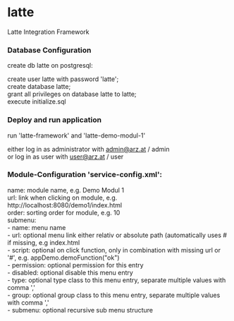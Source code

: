 # latte
Latte Integration Framework

<h3>Database Configuration</h3>
create db latte on postgresql:

create user latte with password 'latte';<br/>
create database latte;<br/>
grant all privileges on database latte to latte;<br/>
execute initialize.sql

<h3>Deploy and run application</h3>
run 'latte-framework' and 'latte-demo-modul-1'

either log in as administrator with admin@arz.at / admin<br/>
or log in as user with user@arz.at / user

<h3>Module-Configuration 'service-config.xml':</h3>
name: module name, e.g. Demo Modul 1<br/>
url: link when clicking on module, e.g. http://localhost:8080/demo1/index.html<br/>
order: sorting order for module, e.g. 10<br/>
submenu:<br/>
- name: menu name<br/>
- url: optional menu link either relativ or absolute path (automatically uses # if missing, e.g index.html<br/>
- script: optional on click function, only in combination with missing url or '#', e.g. appDemo.demoFunction("ok")<br/>
- permission: optional permission for this entry<br/>
- disabled: optional disable this menu entry<br/>
- type: optional type class to this menu entry, separate multiple values with comma ','<br/>
- group: optional group class to this menu entry, separate multiple values with comma ','<br/>
- submenu: optional recursive sub menu structure<br/>